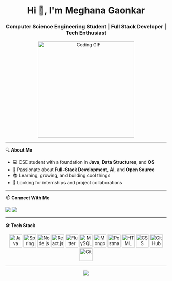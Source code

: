 
<h1 align="center">Hi 👋, I'm Meghana Gaonkar</h1>
<h3 align="center">Computer Science Engineering Student | Full Stack Developer | Tech Enthusiast</h3>

<p align="center">
  <img src="https://media.giphy.com/media/qgQUggAC3Pfv687qPC/giphy.gif" width="300" alt="Coding GIF" />
</p>

---

🔍 **About Me**  
- 💻 CSE student with a foundation in **Java**, **Data Structures**, and **OS**  
- 🌱 Passionate about **Full-Stack Development**, **AI**, and **Open Source**  
- 📚 Learning, growing, and building cool things  
- 🤝 Looking for internships and project collaborations

---

📫 **Connect With Me**  
<p>
  <a href="https://www.linkedin.com/in/meghana-gaonkar-415653282/"><img src="https://img.shields.io/badge/LinkedIn-blue?logo=linkedin&style=flat" /></a>
  <a href="mailto:meghanadgaonkar04@gmail.com"><img src="https://img.shields.io/badge/Gmail-D14836?style=flat&logo=gmail&logoColor=white" /></a>
</p>

---

🛠️ **Tech Stack**  

<p align="center">
  <img src="https://img.icons8.com/color/96/000000/java-coffee-cup-logo.png" alt="Java" width="40"/>
  <img src="https://img.icons8.com/color/96/000000/spring-logo.png" alt="Spring Boot" width="40"/>
  <img src="https://img.icons8.com/external-tal-revivo-shadow-tal-revivo/96/000000/external-nodejs-is-an-open-source-cross-platform-javascript-run-time-environment-logo-shadow-tal-revivo.png" alt="Node.js" width="40"/>
  <img src="https://img.icons8.com/color/96/000000/react-native.png" alt="React.js" width="40"/>
  <img src="https://img.icons8.com/color/96/000000/flutter.png" alt="Flutter" width="40"/>
  <img src="https://img.icons8.com/ios-filled/100/000000/mysql-logo.png" alt="MySQL" width="40"/>
  <img src="https://img.icons8.com/color/96/000000/mongodb.png" alt="MongoDB" width="40"/>
  <img src="https://img.icons8.com/color/96/000000/postman-api.png" alt="Postman" width="40"/>
  <img src="https://img.icons8.com/color/96/000000/html-5.png" alt="HTML" width="40"/>
  <img src="https://img.icons8.com/color/96/000000/css3.png" alt="CSS" width="40"/>
  <img src="https://img.icons8.com/ios-glyphs/90/000000/github.png" alt="GitHub" width="40"/>
  <img src="https://img.icons8.com/color/96/000000/git.png" alt="Git" width="40"/>
</p>

---

<!--📊 **GitHub Stats**

<p align="center">
  <img src="https://github-readme-stats.vercel.app/api?username=Meghana-Gaonkar&show_icons=true&theme=tokyonight" alt="GitHub Stats" />
  <img src="https://github-readme-streak-stats.herokuapp.com?user=Meghana-Gaonkar&theme=tokyonight" alt="GitHub Streak" />
</p>-->


<p align="center">
  <img src="https://readme-typing-svg.herokuapp.com?font=Fira+Code&size=22&duration=3000&pause=1000&color=00F7FF&center=true&vCenter=true&width=435&lines=+Strive+for+progress+not+perfection.;Keep+building+and+keep+learning!;" />
</p>
